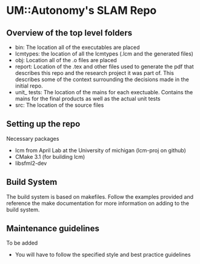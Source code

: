 # UM::Autonomy's SLAM Repo
## Overview of the top level folders
- bin: The location all of the executables are placed
- lcmtypes: the location of all the lcmtypes (.lcm and the generated files)
- obj: Location all of the .o files are placed
- report: Location of the .tex and other files used to generate the pdf that describes this repo and the research project it was part of.  This describes some of the context surrounding the decisions made in the initial repo.
- unit\_ tests: The location of the mains for each exectuable.  Contains the mains for the final products as well as the actual unit tests
- src: The location of the source files

## Setting up the repo
Necessary packages
- lcm from April Lab at the University of michigan (lcm-proj on github)
- CMake 3.1 (for building lcm)
- libsfml2-dev

## Build System
The build system is based on makefiles.  Follow the examples provided and reference the make documentation for more information on adding to the build system.

## Maintenance guidelines
To be added
- You will have to follow the specified style and best practice guidelines
